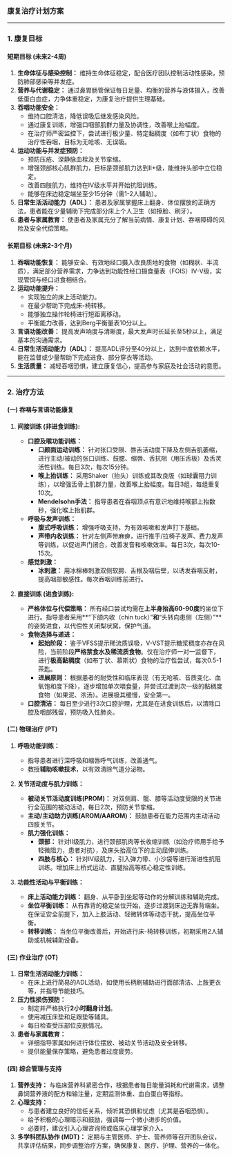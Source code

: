 ### **康复治疗计划方案**

---

### 1. 康复目标

#### 短期目标 (未来2-4周)

1.  **生命体征与感染控制：** 维持生命体征稳定，配合医疗团队控制活动性感染，预防肺部感染等并发症。
2.  **营养与代谢稳定：** 通过鼻胃肠管保证每日足量、均衡的营养与液体摄入，改善低蛋白血症，力争体重稳定，为康复治疗提供生理基础。
3.  **吞咽功能安全：**
    *   维持口腔清洁，降低误吸后继发感染风险。
    *   通过康复训练，增强口咽部肌群力量及协调性，改善喉上抬幅度。
    *   在治疗师严密监控下，尝试进行极少量、特定黏稠度（如布丁状）食物的治疗性吞咽，目标为无呛咳、无误吸。
4.  **运动功能与并发症预防：**
    *   预防压疮、深静脉血栓及关节挛缩。
    *   增强颈部核心肌群肌力，目标是颈部肌力达到II+级，能维持头部中立位稳定。
    *   改善四肢肌力，维持在IV级水平并开始抗阻训练。
    *   能够在床边稳定端坐至少15分钟（需1-2人辅助）。
5.  **日常生活活动能力（ADL）：** 患者及家属掌握床上翻身、体位摆放的正确方法，患者能在少量辅助下完成部分床上个人卫生（如擦脸、刷牙）。
6.  **患者与家属教育：** 使患者及家属充分了解当前病情、康复计划、吞咽障碍的风险及安全代偿策略。

#### 长期目标 (未来2-3个月)

1.  **吞咽功能恢复：** 能够安全、有效地经口摄入改良质地的食物（如糊状、半流质），满足部分营养需求，力争达到功能性经口摄食量表（FOIS）IV-V级，实现管饲与经口进食相结合。
2.  **运动功能提升：**
    *   实现独立的床上活动能力。
    *   在最少帮助下完成床-椅转移。
    *   能够独立操作轮椅进行短距离移动。
    *   平衡能力改善，达到Berg平衡量表10分以上。
3.  **言语功能改善：** 提高发声响度与清晰度，最大发声时长延长至5秒以上，满足基本的沟通需求。
4.  **日常生活活动能力（ADL）：** 提高ADL评分至40分以上，达到中度依赖水平，能在监督或少量帮助下完成进食、部分穿衣等活动。
5.  **生活质量：** 减轻吞咽恐惧，建立康复信心，提高参与家庭及社会活动的意愿。

---

### 2. 治疗方法

#### (一) 吞咽与言语功能康复

1.  **间接训练 (非进食训练):**
    *   **口腔及喉功能训练：**
        *   **口颜面运动训练：** 针对张口受限、唇舌活动度下降及左侧舌肌萎缩，进行主动/被动的张口训练、鼓腮、缩唇、舌抗阻（用压舌板）及舌灵活性训练。每日3次，每次15分钟。
        *   **喉上抬训练：** 采用Shaker（抬头）训练或其改良版（如球囊阻力训练），以增强舌骨上肌群力量，改善喉上抬幅度。每日3组，每组重复10次。
        *   **Mendelsohn手法：** 指导患者在吞咽顶点有意识地维持喉部上抬数秒，强化喉上抬肌群。
    *   **呼吸与发声训练：**
        *   **腹式呼吸训练：** 增强呼吸支持，为有效咳嗽和发声打下基础。
        *   **声带内收训练：** 针对左侧声带麻痹，进行推手/拉椅子发声、费力发声等训练，以促进声门闭合，改善发音和咳嗽效率。每日3次，每次10-15次。
    *   **感觉刺激：**
        *   **冰刺激：** 用冰棉棒刺激双侧软腭、舌根及咽后壁，以诱发吞咽反射，提高咽部敏感性。每次吞咽训练前进行。

2.  **直接训练 (进食训练):**
    *   **严格体位与代偿策略：** 所有经口尝试均需在**上半身抬高60-90度**的坐位下进行。指导患者采用**“下颌内收（chin tuck）”**和**“头转向患侧（左侧）”**的姿势进食，以代偿性关闭梨状窝，保护气道。
    *   **食物选择与递进：**
        *   **起始阶段：** 鉴于VFSS提示稀流质误吸，V-VST提示糖浆稠度亦存在风险，当前阶段**严格禁食水及稀流质食物**。仅在治疗师一对一监督下，进行**极高黏稠度**（如布丁状、慕斯状）食物的治疗性尝试，每次0.5-1茶匙。
        *   **进展原则：** 根据患者的耐受性和临床表现（有无呛咳、音质变化、血氧饱和度下降），逐步增加单次喂食量，并尝试过渡到次一级的黏稠度食物（如果泥、浓汤）。进展极其缓慢，安全第一。
    *   **口腔清洁：** 每日至少进行3次口腔护理，尤其是在进食训练后，以清除口腔及咽部残留，预防吸入性肺炎。

#### (二) 物理治疗 (PT)

1.  **呼吸功能训练：**
    *   指导患者进行深呼吸和缩唇呼气训练，改善通气。
    *   教授**辅助咳嗽技术**，以有效清除气道分泌物。

2.  **关节活动度与肌力训练：**
    *   **被动关节活动度训练(PROM)：** 对双侧肩、髋、膝等活动度受限的关节进行全范围的被动活动，每日2次，预防关节挛缩。
    *   **主动/主动助力训练(AROM/AAROM)：** 鼓励患者在能力范围内主动活动四肢关节。
    *   **肌力强化训练：**
        *   **颈部：** 针对II级肌力，进行颈部肌肉等长收缩训练（如治疗师用手给予轻微阻力，患者对抗），及床头抬高位下的主动屈伸训练。
        *   **四肢与核心：** 针对IV级肌力，引入弹力带、小沙袋等进行渐进性抗阻训练。增加床上桥式运动、直腿抬高等核心稳定性训练。

3.  **功能性活动与平衡训练：**
    *   **床上活动能力训练：** 翻身、从平卧到坐起等动作的分解训练和辅助完成。
    *   **坐位平衡训练：** 从有靠背的稳定坐位开始，逐步过渡到床边无靠背端坐。在保证安全前提下，加入上肢活动、轻微转体等动态干扰，提高坐位平衡。
    *   **转移训练：** 当坐位平衡改善后，开始进行床-椅转移训练，初期采用2人辅助或机械辅助设备。

#### (三) 作业治疗 (OT)

1.  **日常生活活动能力训练：**
    *   在床上进行简易的ADL活动，如使用长柄刷辅助进行面部清洁、上肢更衣等，并指导节能技巧。
2.  **压力性损伤预防：**
    *   制定并严格执行**2小时翻身计划**。
    *   使用减压床垫和足跟垫等辅具。
    *   每日检查受压部位皮肤情况。
3.  **患者与家属教育：**
    *   详细指导家属如何进行体位摆放、被动关节活动及安全转移。
    *   提供能量保存策略，避免患者过度疲劳。

#### (四) 综合管理与支持

1.  **营养支持：** 与临床营养科紧密合作，根据患者每日能量消耗和代谢需求，调整鼻饲营养液的配方和输注量，定期监测体重、血白蛋白等指标。
2.  **心理支持：**
    *   与患者建立良好的信任关系，倾听其恐惧和忧虑（尤其是吞咽恐惧）。
    *   给予积极的心理暗示和鼓励，强调每一个微小进步的价值。
    *   必要时，建议引入心理咨询师或临床心理学家介入。
3.  **多学科团队协作 (MDT)：** 定期与主管医师、护士、营养师等召开团队会议，共享评估结果，同步调整治疗方案，确保康复、医疗、护理、营养的一体化。